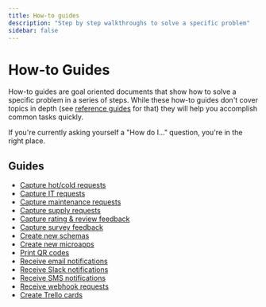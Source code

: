 ```yaml
---
title: How-to guides
description: "Step by step walkthroughs to solve a specific problem"
sidebar: false
---
```


# How-to Guides

How-to guides are goal oriented documents that show how to solve a specific problem in a series of steps. While these how-to guides don't cover topics in depth (see [reference guides](/reference/) for that) they will help you accomplish common tasks quickly.

If you're currently asking yourself a "How do I..." question, you're in the right place.

## Guides

* [Capture hot/cold requests](/how-to/capture-hot-cold-requests/)
* [Capture IT requests](/how-to/capture-it-requests/)
* [Capture maintenance requests](/how-to/capture-maintenance-requests/)
* [Capture supply requests](/how-to/capture-supply-requests/)
* [Capture rating & review feedback](/how-to/capture-rating-review-feedback/)
* [Capture survey feedback](/how-to/capture-survey-feedback/)
* [Create new schemas](/how-to/create-new-schemas/)
* [Create new microapps](/how-to/create-new-microapps/)
* [Print QR codes](/how-to/print-qr-codes/)
* [Receive email notifications](/how-to/receive-email-notifications/)
* [Receive Slack notifications](/how-to/receive-slack-notifications/)
* [Receive SMS notifications](/how-to/receive-sms-notifications/)
* [Receive webhook requests](/how-to/receive-webhook-requests/)
* [Create Trello cards](/how-to/create-trello-cards/)
